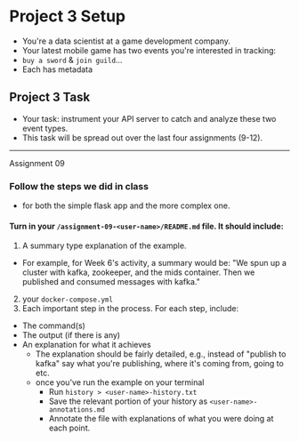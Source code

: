 # Project 3 Setup

- You're a data scientist at a game development company.  
- Your latest mobile game has two events you're interested in tracking: 
- `buy a sword` & `join guild`...
- Each has metadata

## Project 3 Task
- Your task: instrument your API server to catch and analyze these two
event types.
- This task will be spread out over the last four assignments (9-12).

---

Assignment 09

### Follow the steps we did in class 
- for both the simple flask app and the more complex one.

#### Turn in your `/assignment-09-<user-name>/README.md` file. It should include:
1) A summary type explanation of the example. 
  * For example, for Week 6's activity, a summary would be: "We spun up a cluster with kafka, zookeeper, and the mids container. Then we published and consumed messages with kafka."
2) your `docker-compose.yml` 
3) Each important step in the process. For each step, include:
  * The command(s) 
  * The output (if there is any)
  * An explanation for what it achieves 
    * The explanation should be fairly detailed, e.g., instead of "publish to kafka" say what you're publishing, where it's coming from, going to etc.
	* once you've run the example on your terminal
	  * Run `history > <user-name>-history.txt`
	  * Save the relevant portion of your history as `<user-name>-annotations.md`
	  * Annotate the file with explanations of what you were doing at each point.
